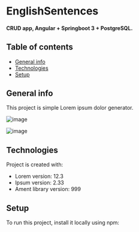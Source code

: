 # EnglishSentences

#### CRUD app, Angular + Springboot 3 + PostgreSQL.

## Table of contents
* [General info](#general-info)
* [Technologies](#technologies)
* [Setup](#setup)

## General info
This project is simple Lorem ipsum dolor generator.

![image](https://user-images.githubusercontent.com/80157748/224550411-4b913aa0-01ea-431c-85d7-f008cbfe166d.png)


![image](https://user-images.githubusercontent.com/80157748/224550276-01830499-ae93-459b-a792-5b7d94e3ebac.png)


## Technologies
Project is created with:
* Lorem version: 12.3
* Ipsum version: 2.33
* Ament library version: 999
	
## Setup
To run this project, install it locally using npm:
